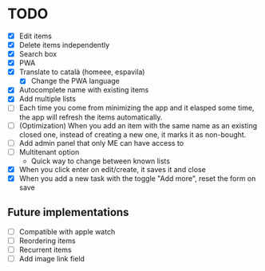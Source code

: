 # TODO

- [x] Edit items
- [x] Delete items independently
- [x] Search box
- [x] PWA
- [x] Translate to català (homeee, espavila)
  - [x] Change the PWA language
- [x] Autocomplete name with existing items
- [x] Add multiple lists
- [ ] Each time you come from minimizing the app and it elasped some time, the app will refresh the items automatically.
- [ ] (Optimization) When you add an item with the same name as an existing closed one, instead of creating a new one, it marks it as non-bought.
- [ ] Add admin panel that only ME can have access to
- [ ] Multitenant option
  - Quick way to change between known lists
- [x] When you click enter on edit/create, it saves it and close
- [x] When you add a new task with the toggle "Add more", reset the form on save

## Future implementations

- [ ] Compatible with apple watch
- [ ] Reordering items
- [ ] Recurrent items
- [ ] Add image link field
